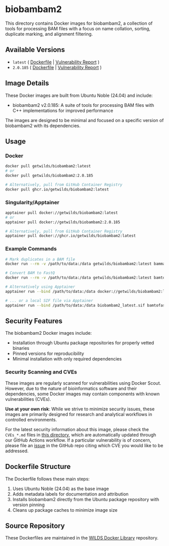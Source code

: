 # biobambam2

This directory contains Docker images for biobambam2, a collection of tools for processing BAM files with a focus on name collation, sorting, duplicate marking, and alignment filtering.

## Available Versions

- `latest` ( [Dockerfile](https://github.com/getwilds/wilds-docker-library/blob/main/biobambam2/Dockerfile_latest) | [Vulnerability Report](https://github.com/getwilds/wilds-docker-library/blob/main/biobambam2/CVEs_latest.md) )
- `2.0.185` ( [Dockerfile](https://github.com/getwilds/wilds-docker-library/blob/main/biobambam2/Dockerfile_2.0.185) | [Vulnerability Report](https://github.com/getwilds/wilds-docker-library/blob/main/biobambam2/CVEs_2.0.185.md) )

## Image Details

These Docker images are built from Ubuntu Noble (24.04) and include:

- biobambam2 v2.0.185: A suite of tools for processing BAM files with C++ implementations for improved performance

The images are designed to be minimal and focused on a specific version of biobambam2 with its dependencies.

## Usage

### Docker

```bash
docker pull getwilds/biobambam2:latest
# or
docker pull getwilds/biobambam2:2.0.185

# Alternatively, pull from GitHub Container Registry
docker pull ghcr.io/getwilds/biobambam2:latest
```

### Singularity/Apptainer

```bash
apptainer pull docker://getwilds/biobambam2:latest
# or
apptainer pull docker://getwilds/biobambam2:2.0.185

# Alternatively, pull from GitHub Container Registry
apptainer pull docker://ghcr.io/getwilds/biobambam2:latest
```

### Example Commands

```bash
# Mark duplicates in a BAM file
docker run --rm -v /path/to/data:/data getwilds/biobambam2:latest bammarkduplicates I=/data/input.bam O=/data/marked.bam M=/data/metrics.txt

# Convert BAM to FastQ
docker run --rm -v /path/to/data:/data getwilds/biobambam2:latest bamtofastq I=/data/input.bam F=/data/output_1.fq F2=/data/output_2.fq

# Alternatively using Apptainer
apptainer run --bind /path/to/data:/data docker://getwilds/biobambam2:latest bammarkduplicates I=/data/input.bam O=/data/marked.bam M=/data/metrics.txt

# ... or a local SIF file via Apptainer
apptainer run --bind /path/to/data:/data biobambam2_latest.sif bamtofastq I=/data/input.bam F=/data/output_1.fq F2=/data/output_2.fq
```

## Security Features

The biobambam2 Docker images include:

- Installation through Ubuntu package repositories for properly vetted binaries
- Pinned versions for reproducibility
- Minimal installation with only required dependencies

### Security Scanning and CVEs

These images are regularly scanned for vulnerabilities using Docker Scout. However, due to the nature of bioinformatics software and their dependencies, some Docker images may contain components with known vulnerabilities (CVEs).

**Use at your own risk**: While we strive to minimize security issues, these images are primarily designed for research and analytical workflows in controlled environments.

For the latest security information about this image, please check the `CVEs_*.md` files in [this directory](https://github.com/getwilds/wilds-docker-library/tree/main/biobambam2), which are automatically updated through our GitHub Actions workflow. If a particular vulnerability is of concern, please file an [issue](https://github.com/getwilds/wilds-docker-library/issues) in the GitHub repo citing which CVE you would like to be addressed.

## Dockerfile Structure

The Dockerfile follows these main steps:

1. Uses Ubuntu Noble (24.04) as the base image
2. Adds metadata labels for documentation and attribution
3. Installs biobambam2 directly from the Ubuntu package repository with version pinning
4. Cleans up package caches to minimize image size

## Source Repository

These Dockerfiles are maintained in the [WILDS Docker Library](https://github.com/getwilds/wilds-docker-library) repository.
